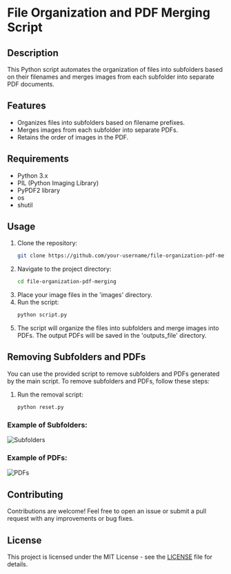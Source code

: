 # File Organization and PDF Merging Script

## Description
This Python script automates the organization of files into subfolders based on their filenames and merges images from each subfolder into separate PDF documents.

## Features
- Organizes files into subfolders based on filename prefixes.
- Merges images from each subfolder into separate PDFs.
- Retains the order of images in the PDF.

## Requirements
- Python 3.x
- PIL (Python Imaging Library)
- PyPDF2 library
- os
- shutil

## Usage
1. Clone the repository:
    ```sh
    git clone https://github.com/your-username/file-organization-pdf-merging.git
    ```
2. Navigate to the project directory:
    ```sh
    cd file-organization-pdf-merging
    ```
3. Place your image files in the 'images' directory.
4. Run the script:
    ```sh
    python script.py
    ```
5. The script will organize the files into subfolders and merge images into PDFs. The output PDFs will be saved in the 'outputs_file' directory.

## Removing Subfolders and PDFs
You can use the provided script to remove subfolders and PDFs generated by the main script. To remove subfolders and PDFs, follow these steps:
1. Run the removal script:
    ```sh
    python reset.py
    ```

### Example of Subfolders:
![Subfolders](https://github.com/iasonasxrist/interview/assets/80000902/32b7f4ba-0441-4939-a390-1f76136faa2e)

### Example of PDFs:
![PDFs](https://github.com/iasonasxrist/interview/assets/80000902/4d399c25-bc8e-492a-9859-3546f145cd04)

## Contributing
Contributions are welcome! Feel free to open an issue or submit a pull request with any improvements or bug fixes.

## License
This project is licensed under the MIT License - see the [LICENSE](LICENSE) file for details.
